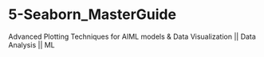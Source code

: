 # 5-Seaborn_MasterGuide
Advanced Plotting Techniques  for AIML models &amp; Data Visualization || Data Analysis || ML
